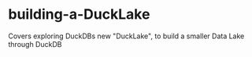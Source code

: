 # building-a-DuckLake
Covers exploring DuckDBs new "DuckLake", to build a smaller Data Lake through DuckDB
